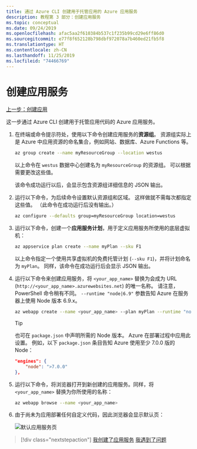 ```yaml
---
title: 通过 Azure CLI 创建用于托管应用的 Azure 应用服务
description: 教程第 3 部分：创建应用服务
ms.topic: conceptual
ms.date: 09/24/2019
ms.openlocfilehash: afac5aa2f610384b537c1f235b99cd29e6ff86d0
ms.sourcegitcommit: e77f8f652128b798dbf972078a7b460ed21fb5f8
ms.translationtype: HT
ms.contentlocale: zh-CN
ms.lasthandoff: 11/25/2019
ms.locfileid: "74466769"
---
```

# <a name="create-the-app-service"></a>创建应用服务

[上一步：创建应用](tutorial-vscode-azure-cli-node-02.md)

这一步通过 Azure CLI 创建用于托管应用代码的 Azure 应用服务。

1. 在终端或命令提示符处，使用以下命令创建应用服务的**资源组**。 资源组实际上是 Azure 中应用资源的命名集合，例如网站、数据库、Azure Functions 等。

    ```bash
    az group create --name myResourceGroup --location westus
    ```

    以上命令在 `westus` 数据中心创建名为 `myResourceGroup` 的资源组。 可以根据需要更改这些值。

    该命令成功运行以后，会显示包含资源组详细信息的 JSON 输出。

1. 运行以下命令，为后续命令设置默认资源组和区域。 这样做就不需每次都指定这些值。 （此命令在成功运行后没有输出。）

    ```bash
    az configure --defaults group=myResourceGroup location=westus
    ```

1. 运行以下命令，创建一个**应用服务计划**，用于定义应用服务所使用的底层虚拟机：

    ```bash
    az appservice plan create --name myPlan --sku F1
    ```

    以上命令指定一个使用共享虚拟机的免费托管计划 (`--sku F1`)，并将计划命名为 `myPlan`。 同样，该命令在成功运行后会显示 JSON 输出。

1. 运行以下命令来创建应用服务，将 `<your_app_name>` 替换为会成为 URL (`http://<your_app_name>.azurewebsites.net`) 的唯一名称。 请注意，PowerShell 命令稍有不同。 `--runtime "node|6.9"` 参数告知 Azure 在服务器上使用 Node 版本 6.9.x。

    ```bash
    az webapp create --name <your_app_name> --plan myPlan --runtime "node|6.9"
    ```

    > [!TIP]
    > 也可在 `package.json` 中声明所需的 Node 版本。 Azure 在部署过程中应用此设置。 例如，以下 `package.json` 条目告知 Azure 使用至少 7.0.0 版的 Node：
    >
    > ``` json
    > "engines": {
    >     "node": ">7.0.0"
    > },
    > ```

1. 运行以下命令，将浏览器打开到新创建的应用服务。同样，将 `<your_app_name>` 替换为你所使用的名称：

    ```bash
    az webapp browse --name <your_app_name>
    ```

1. 由于尚未为应用部署任何自定义代码，因此浏览器会显示默认页：

    ![默认应用服务页](media/azure-cli/azure-default-page.png)

> [!div class="nextstepaction"]
> [我创建了应用服务](tutorial-vscode-azure-cli-node-04.md) [我遇到了问题](https://www.research.net/r/PWZWZ52?tutorial=node-deployment&step=create-website)
